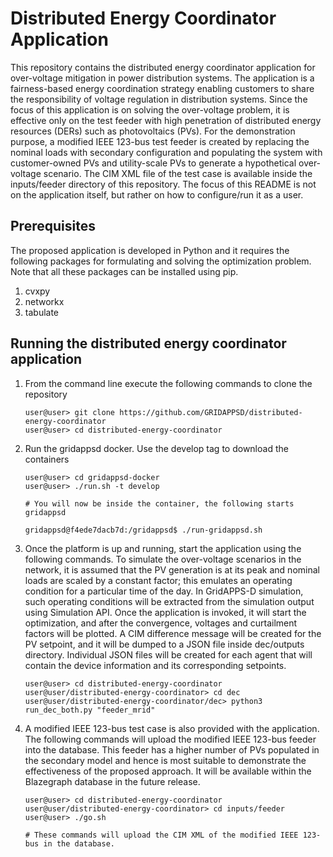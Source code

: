 # Distributed Energy Coordinator Application

This repository contains the distributed energy coordinator application for over-voltage mitigation in power distribution systems. The application is a fairness-based energy coordination strategy enabling customers to share the responsibility of voltage regulation in distribution systems. Since the focus of this application is on solving the over-voltage problem, it is effective only on the test feeder with high penetration of distributed energy resources (DERs) such as photovoltaics (PVs). For the demonstration purpose, a modified IEEE 123-bus test feeder is created by replacing the nominal loads with secondary configuration and populating the system with customer-owned PVs and utility-scale PVs to generate a hypothetical over-voltage scenario. The CIM XML file of the test case is available inside the inputs/feeder directory of this repository. The focus of this README is not on the application itself, but rather on how to configure/run it as a user.


## Prerequisites

The proposed application is developed in Python and it requires the following packages for formulating and solving the optimization problem. Note that all these packages can be installed using pip.

1.  cvxpy
2.  networkx
3.  tabulate

## Running the distributed energy coordinator application

1. From the command line execute the following commands to clone the repository

    ```console
    user@user> git clone https://github.com/GRIDAPPSD/distributed-energy-coordinator
    user@user> cd distributed-energy-coordinator
    ```

2. Run the gridappsd docker. Use the develop tag to download the containers

    ```` console
    user@user> cd gridappsd-docker
    user@user> ./run.sh -t develop
    
    # You will now be inside the container, the following starts gridappsd
    
    gridappsd@f4ede7dacb7d:/gridappsd$ ./run-gridappsd.sh
    ```` 
   
3. Once the platform is up and running, start the application using the following commands. To simulate the over-voltage scenarios in the network, it is assumed that the PV generation is at its peak and nominal loads are scaled by a constant factor; this emulates an operating condition for a particular time of the day. In GridAPPS-D simulation, such operating conditions will be extracted from the simulation output using Simulation API. Once the application is invoked, it will start the optimization, and after the convergence, voltages and curtailment factors will be plotted. A CIM difference message will be created for the PV setpoint, and it will be dumped to a JSON file inside dec/outputs directory. Individual JSON files will be created for each agent that will contain the device information and its corresponding setpoints.

    ```` console
    user@user> cd distributed-energy-coordinator
    user@user/distributed-energy-coordinator> cd dec
    user@user/distributed-energy-coordinator/dec> python3 run_dec_both.py "feeder_mrid"
    ```` 
   
4. A modified IEEE 123-bus test case is also provided with the application. The following commands will upload the modified IEEE 123-bus feeder into the database. This feeder has a higher number of PVs populated in the secondary model and hence is most suitable to demonstrate the effectiveness of the proposed approach. It will be available within the Blazegraph database in the future release.

    ```` console
    user@user> cd distributed-energy-coordinator
    user@user/distributed-energy-coordinator> cd inputs/feeder
    user@user> ./go.sh
    
    # These commands will upload the CIM XML of the modified IEEE 123-bus in the database.
    ````

